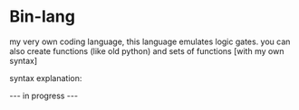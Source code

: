 # Bin-lang
my very own coding language, this language emulates logic gates. you can also create functions (like old python) and sets of functions [with my own syntax]


syntax explanation:

--- in progress ---
